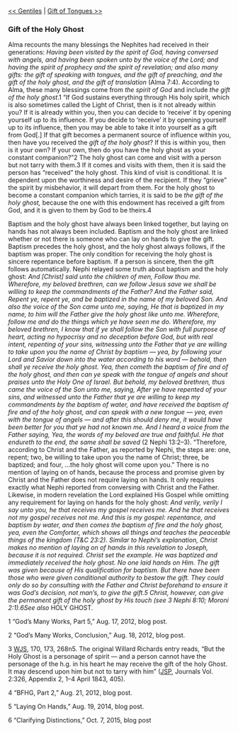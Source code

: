 [<< Gentiles](Gentiles.md)  |  [Gift of Tongues >>](Gift%20of%20Tongues.md)

### Gift of the Holy Ghost
Alma recounts the many blessings the Nephites had received in their generations: *Having been visited by the spirit of God, having conversed with angels, and having been spoken unto by the voice of the Lord; and having the spirit of prophecy and the spirit of revelation; and also many gifts: the gift of speaking with tongues, and the gift of preaching, and the gift of the holy ghost, and the gift of translation* (Alma 7:4). According to Alma, these many blessings come from *the spirit of God* and include *the gift of the holy ghost*.1 “If God sustains everything through His holy spirit, which is also sometimes called the Light of Christ, then is it not already within you? If it is already within you, then you can decide to ‘receive’ it by opening yourself up to its influence. If you decide to ‘receive’ it by opening yourself up to its influence, then you may be able to take it into yourself as a gift from God[.] If that gift becomes a permanent source of influence within you, then have you received the *gift of the holy ghost*? If this is within you, then is it your own? If your own, then do you have the holy ghost as your constant companion?”2 The holy ghost can come and visit with a person but not tarry with them.3 If it comes and visits with them, then it is said the person has “received” the holy ghost. This kind of visit is conditional. It is dependent upon the worthiness and desire of the recipient. If they “grieve” the spirit by misbehavior, it will depart from them. For the holy ghost to become a constant companion which tarries, it is said to be *the gift of the holy ghost,* because the one with this endowment has received a gift from God, and it is given to them by God to be theirs.4

Baptism and the holy ghost have always been linked together, but laying on hands has not always been included. Baptism and the holy ghost are linked whether or not there is someone who can lay on hands to give the gift. Baptism precedes the holy ghost, and the holy ghost always follows, if the baptism was proper. The only condition for receiving the holy ghost is sincere repentance before baptism. If a person is sincere, then the gift follows automatically. Nephi relayed some truth about baptism and the holy ghost: *And [Christ] said unto the children of men, Follow thou me. Wherefore, my beloved brethren, can we follow Jesus save we shall be willing to keep the commandments of the Father? And the Father said, Repent ye, repent ye, and be baptized in the name of my beloved Son. And also the voice of the Son came unto me, saying, He that is baptized in my name, to him will the Father give the holy ghost like unto me. Wherefore, follow me and do the things which ye have seen me do. Wherefore, my beloved brethren, I know that if ye shall follow the Son with full purpose of heart, acting no hypocrisy and no deception before God, but with real intent, repenting of your sins, witnessing unto the Father that ye are willing to take upon you the name of Christ by baptism — yea, by following your Lord and Savior down into the water according to his word — behold, then shall ye receive the holy ghost. Yea, then cometh the baptism of fire and of the holy ghost, and then can ye speak with the tongue of angels and shout praises unto the Holy One of Israel. But behold, my beloved brethren, thus came the voice of the Son unto me, saying, After ye have repented of your sins, and witnessed unto the Father that ye are willing to keep my commandments by the baptism of water, and have received the baptism of fire and of the holy ghost, and can speak with a new tongue — yea, even with the tongue of angels — and after this should deny me, it would have been better for you that ye had not known me. And I heard a voice from the Father saying, Yea, the words of my beloved are true and faithful. He that endureth to the end, the same shall be saved* (2 Nephi 13:2–3). “Therefore, according to Christ and the Father, as reported by Nephi, the steps are: one, repent; two, be willing to take upon you the name of Christ; three, be baptized; and four, …the holy ghost will come upon you.” There is no mention of laying on of hands, because the process and promise given by Christ and the Father does not require laying on hands. It only requires exactly what Nephi reported from conversing with Christ and the Father. Likewise, in modern revelation the Lord explained His Gospel while omitting any requirement for laying on hands for the holy ghost: *And verily, verily I say unto you, he that receives my gospel receives me. And he that receives not my gospel receives not me. And this is my gospel: repentance, and baptism by water, and then comes the baptism of fire and the holy ghost, yea, even the Comforter, which shows all things and teaches the peaceable things of the kingdom *(T&C 23:2). Similar to Nephi’s explanation, Christ makes no mention of laying on of hands in this revelation to Joseph, because it is not required. Christ set the example. He was baptized and immediately received the holy ghost. No one laid hands on Him. The gift was given because of His qualification for baptism. But there have been those who were given conditional authority to bestow the gift. They could only do so by consulting with the Father and Christ beforehand to ensure it was God’s decision, not man’s, to give the gift.5 Christ, however, can give the permanent gift of the holy ghost by His touch (*see* 3 Nephi 8:10; Moroni 2:1).6*See also* HOLY GHOST.



1 “God’s Many Works, Part 5,” Aug. 17, 2012, blog post.


2 “God’s Many Works, Conclusion,” Aug. 18, 2012, blog post.


3
[WJS](#), 170, 173, 268n5. The original Willard Richards entry reads, “But the Holy Ghost is a personage of spirit — and a person cannot have the personage of the h.g. in his heart he may receive the gift of the holy Ghost. It may descend upon him but not to tarry with him” ([JSP](#), Journals Vol. 2:326, Appendix 2, 1–4 April 1843, 405).


4 “BFHG, Part 2,” Aug. 21, 2012, blog post.


5 “Laying On Hands,” Aug. 19, 2014, blog post.


6 “Clarifying Distinctions,” Oct. 7, 2015, blog post